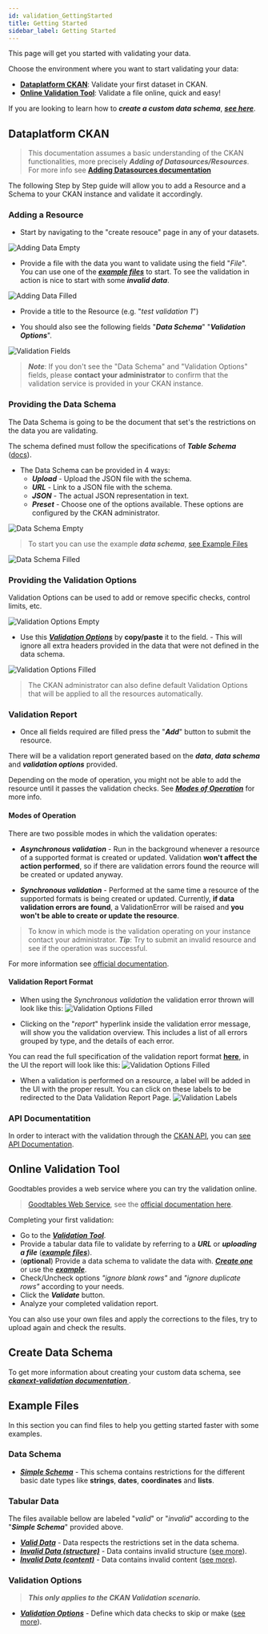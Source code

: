 ```yaml
---
id: validation_GettingStarted
title: Getting Started
sidebar_label: Getting Started
---
```


This page will get you started with validating your data.

Choose the environment where you want to start validating your data:

* **[Dataplatform CKAN](validation_GettingStarted#dataplatform-ckan)**: Validate your first dataset in CKAN.
* **[Online Validation Tool](validation_GettingStarted#online-validation-tool)**: Validate a file online, quick and easy!

If you are looking to learn how to ***create a custom data schema***, ***[see here](validation_GettingStarted#create-data-schema)***. 


## Dataplatform CKAN

>This documentation assumes a basic understanding of the CKAN functionalities, more precisely ***Adding of Datasources/Resources***.
>For more info see **[Adding Datasources documentation](datasets_AddingDatasources)** 

The following Step by Step guide will allow you to add a Resource and a Schema to your CKAN instance and validate it accordingly.

### Adding a Resource
- Start by navigating to the "create resouce" page in any of your datasets.

![Adding Data Empty](assets/Dataplatform/Validation/add_data_empty.PNG)

- Provide a file with the data you want to validate using the field "*File*". You can use one of the ***[example files](validation_GettingStarted#tabular-data)*** to start. To see the validation in action is nice to start with some ***invalid data***.

![Adding Data Filled](assets/Dataplatform/Validation/add_data_filled.PNG)

- Provide a title to the Resource (e.g. "*test validation 1*")

- You should also see the following fields "***Data Schema***" "***Validation Options***". 

![Validation Fields](assets/Dataplatform/Validation/creating_resource_validation_fields_empty.PNG)

> ***Note***: If you don't see the "Data Schema" and "Validation Options" fields, please **contact your administrator** to confirm that the validation service is provided in your CKAN instance. 

### Providing the Data Schema

The Data Schema is going to be the document that set's the restrictions on the data you are validating.

The schema defined must follow the specifications of ***Table Schema*** (<a href="https://frictionlessdata.io/specs/table-schema/" target="_blank">docs</a>).

   - The Data Schema can be provided in 4 ways:
       - ***Upload*** - Upload the JSON file with the schema.
       - ***URL*** - Link to a JSON file with the schema.
       - ***JSON*** - The actual JSON representation in text.
       - ***Preset*** - Choose one of the options available. These options are configured by the CKAN administrator.

![Data Schema Empty](assets/Dataplatform/Validation/add_data_schema_empty.PNG)

> To start you can use the example ***data schema***, [see Example Files](validation_GettingStarted#data-schema) 

![Data Schema Filled](assets/Dataplatform/Validation/add_data_schema_filled.PNG)

### Providing the Validation Options

Validation Options can be used to add or remove specific checks, control limits, etc.

![Validation Options Empty](assets/Dataplatform/Validation/add_validation_options_empty.PNG)

- Use this ***[Validation Options](assets/Dataplatform/Validation/validation_options.json)*** by **copy/paste** it to the field. - This will ignore all extra headers provided in the data  that were not defined in the data schema.

![Validation Options Filled](assets/Dataplatform/Validation/add_validation_options_filled.PNG)

> The CKAN administrator can also define default Validation Options that will be applied to all the resources automatically.


### Validation Report

- Once all fields required are filled press the "***Add***" button to submit the resource.
 
There will be a validation report generated based on the ***data***, ***data schema*** and ***validation options*** provided.

Depending on the mode of operation, you might not be able to add the resource until it passes the validation checks. See ***[Modes of Operation](validation_GettingStarted#modes-of-operation)*** for more info.

#### Modes of Operation

There are two possible modes in which the validation operates:

- ***Asynchronous validation*** - Run in the background whenever a resource of a supported format is created or updated. Validation **won't affect the action performed**, so if there are validation errors found the reource will be created or updated anyway.

- ***Synchronous validation*** - Performed at the same time a resource of the supported formats is being created or updated. Currently, **if data validation errors are found**, a ValidationError will be raised and **you won't be able to create or update the resource**.

> To know in which mode is the validation operating on your instance contact your administrator. ***Tip***: Try to submit an invalid resource and see if the operation was successful.  

For more information see [official documentation](https://github.com/frictionlessdata/ckanext-validation#operation-modes-1).

#### Validation Report Format

- When using the *Synchronous validation* the validation error thrown will look like this:
![Validation Options Filled](assets/Dataplatform/Validation/validation_error.PNG)

- Clicking on the "*report*" hyperlink inside the validation error message, will show you the validation overview. This includes a list of all errors grouped by type, and the details of each error.

You can read the full specification of the validation report format **[here](https://github.com/frictionlessdata/goodtables-py#validation-report-format)**, in the UI the report will look like this:
![Validation Options Filled](assets/Dataplatform/Validation/validation_report.PNG)

- When a validation is performed on a resource, a label will be added in the UI with the proper result. You can click on these labels to be redirected to the Data Validation Report Page.
![Validation Labels](assets/Dataplatform/Validation/labels.PNG)


### API Documentatition

In order to interact with the validation through the [CKAN API](https://docs.ckan.org/en/2.8/api/), you can [see API Documentation](https://github.com/frictionlessdata/ckanext-validation#action-functions).  

## Online Validation Tool
 
Goodtables provides a web service where you can try the validation online.

><a href="http://try.goodtables.io/" target="_blank">Goodtables Web Service</a>, see the <a href="https://frictionlessdata.io/docs/validating-data/#goodtables" target="_blank">official documentation here</a>.

Completing your first validation:
* Go to the ***<a href="http://try.goodtables.io/" target="_blank">Validation Tool</a>***.
* Provide a tabular data file to validate by referring to a ***URL*** or ***uploading a file*** (***[example files](validation_GettingStarted#tabular-data)***).
* (**optional**) Provide a data schema to validate the data with. ***[Create one](validation_GettingStarted#create-data-schema)*** or use the ***[example](validation_GettingStarted#data-schema)***.
* Check/Uncheck options *"ignore blank rows"* and *"ignore duplicate rows"* according to your needs.
* Click the ***Validate*** button.
* Analyze your completed validation report.

You can also use your own files and apply the corrections to the files, try to upload again and check the results.

## Create Data Schema

To get more information about creating your custom data schema, see ***<a href="https://github.com/frictionlessdata/ckanext-validation#data-schema" target="_blank">ckanext-validation documentation </a>***. 

## Example Files

In this section you can find files to help you getting started faster with some examples.

### Data Schema

   - ***[Simple Schema](assets/Dataplatform/Validation/Data_Schema.json)*** - This schema contains restrictions for the different basic date types like **strings**, **dates**, **coordinates** and **lists**. 
 
### Tabular Data 

The files available bellow are labeled "*valid*" or "*invalid*" according to the "***Simple Schema***" provided above.

   - ***[Valid Data](assets/Dataplatform/Validation/data_for_schema.csv)*** - Data respects the restrictions set in the data schema.  
   - ***[Invalid Data (structure)](assets/Dataplatform/Validation/invalid_structure_data.csv)*** - Data contains invalid structure (<a href="https://github.com/frictionlessdata/goodtables-py#structural-checks" target="_blank">see more</a>).  
   - ***[Invalid Data (content)](assets/Dataplatform/Validation/invalid_content_data.csv)*** - Data contains invalid content (<a href="https://github.com/frictionlessdata/goodtables-py#content-checks" target="_blank">see more</a>).
   
### Validation Options 

> ***This only applies to the CKAN Validation scenario.***

- ***[Validation Options](assets/Dataplatform/Validation/invalid_content_data.csv)*** -  Define which data checks to skip or make (<a href="https://github.com/frictionlessdata/ckanext-validation#validation-options" target="_blank">see more</a>).
